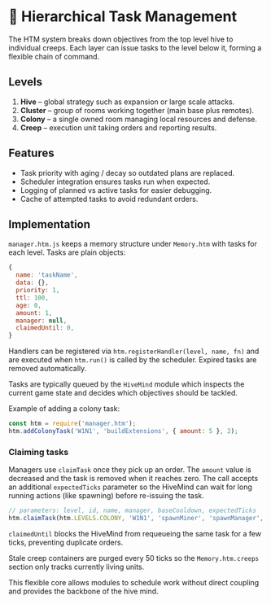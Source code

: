 # 🧠 Hierarchical Task Management

The HTM system breaks down objectives from the top level hive to individual creeps. Each layer can issue tasks to the level below it, forming a flexible chain of command.

## Levels

1. **Hive** – global strategy such as expansion or large scale attacks.
2. **Cluster** – group of rooms working together (main base plus remotes).
3. **Colony** – a single owned room managing local resources and defense.
4. **Creep** – execution unit taking orders and reporting results.

## Features

- Task priority with aging / decay so outdated plans are replaced.
- Scheduler integration ensures tasks run when expected.
- Logging of planned vs active tasks for easier debugging.
- Cache of attempted tasks to avoid redundant orders.

## Implementation

`manager.htm.js` keeps a memory structure under `Memory.htm` with tasks for each level. Tasks are plain objects:

```javascript
{
  name: 'taskName',
  data: {},
  priority: 1,
  ttl: 100,
  age: 0,
  amount: 1,
  manager: null,
  claimedUntil: 0,
}
```

Handlers can be registered via `htm.registerHandler(level, name, fn)` and are executed when `htm.run()` is called by the scheduler. Expired tasks are removed automatically.

Tasks are typically queued by the `HiveMind` module which inspects the current game state and decides which objectives should be tackled.

Example of adding a colony task:

```javascript
const htm = require('manager.htm');
htm.addColonyTask('W1N1', 'buildExtensions', { amount: 5 }, 2);
```

### Claiming tasks

Managers use `claimTask` once they pick up an order. The `amount` value is
decreased and the task is removed when it reaches zero. The call accepts an
additional `expectedTicks` parameter so the HiveMind can wait for long running
actions (like spawning) before re-issuing the task.

```javascript
// parameters: level, id, name, manager, baseCooldown, expectedTicks
htm.claimTask(htm.LEVELS.COLONY, 'W1N1', 'spawnMiner', 'spawnManager', 15, 150);
```

`claimedUntil` blocks the HiveMind from requeueing the same task for a few
ticks, preventing duplicate orders.

Stale creep containers are purged every 50 ticks so the `Memory.htm.creeps`
section only tracks currently living units.

This flexible core allows modules to schedule work without direct coupling and provides the backbone of the hive mind.
